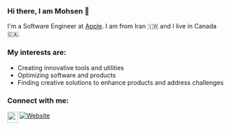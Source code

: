 ### Hi there, I am Mohsen 👋
I'm a Software Engineer at [Apple](https://www.apple.com). I am from Iran 🇮🇷  and I live in Canada 🇨🇦. 

### My interests are: 
- Creating innovative tools and utilities
- Optimizing software and products
- Finding creative solutions to enhance products and address challenges

### Connect with me:
[![Website](https://img.shields.io/website?label=mohsenshafiei.com&style=for-the-badge&url=https%3A%2F%2Fcodestackr.com)][website]
[<img align="left" alt="mohsenshafiei | LinkedIn" width="25px" src="https://packagingspace.net/files/chunks/5d03ab97a0d5566f83000237/5d03aba5a0d5566f83000238.png" />][linkedin]
<br />

[website]: https://mohsenshafiei.com
[linkedin]: https://sg.linkedin.com/in/mohsen-shafiei-tafreshi-7250847b
